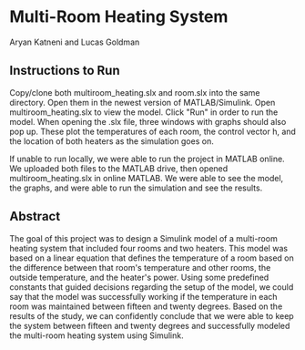 # Multi-Room Heating System
Aryan Katneni and Lucas Goldman

## Instructions to Run
Copy/clone both multiroom_heating.slx and room.slx into the same directory. Open them in the newest version of MATLAB/Simulink. Open multiroom_heating.slx to view the model. Click "Run" in order to run the model. When opening the .slx file, three windows with graphs should also pop up. These plot the temperatures of each room, the control vector h, and the location of both heaters as the simulation goes on.

If unable to run locally, we were able to run the project in MATLAB online. We uploaded both files to the MATLAB drive, then opened multiroom_heating.slx in online MATLAB. We were able to see the model, the graphs, and were able to run the simulation and see the results.

## Abstract
The goal of this project was to design a Simulink model of a multi-room heating system that included four rooms and two heaters. This model was based on a linear equation that defines the temperature of a room based on the difference between that room's temperature and other rooms, the outside temperature, and the heater's power. Using some predefined constants that guided decisions regarding the setup of the model, we could say that the model was successfully working if the temperature in each room was maintained between fifteen and twenty degrees. Based on the results of the study, we can confidently conclude that we were able to keep the system between fifteen and twenty degrees and successfully modeled the multi-room heating system using Simulink.
